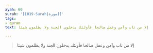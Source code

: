 ```yaml
---
ayah: 60
surah: '[[019-Surah|سورة]]'
tags:
- quran
text: إلا من تاب وآمن وعمل صالحا فأولئك يدخلون الجنة ولا يظلمون شيئا

---
```

> إلا من تاب وآمن وعمل صالحا فأولئك يدخلون الجنة ولا يظلمون شيئا
